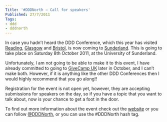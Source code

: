```yaml
---
Title: '#DDDNorth – Call for speakers'
Published: 27/7/2011
Tags:
- ddd
- dddnorth
---
```


In case you hadn’t heard the DDD Conference, which this year has visited [Reading](http://www.gep13.co.uk/blog/a-review-of-ddd9-by-a-ddd-virgin), [Glasgow](http://www.gep13.co.uk/blog/a-review-of-dddscot-by-a-dddscot-virgin) and [Bristol](http://www.gep13.co.uk/blog/a-review-of-dddsw-by-a-dddsw-virgin), is now coming to [Sunderland](http://www.developerdeveloperdeveloper.com/north/Default.aspx). This is going to take place on Saturday 8th October 2011, at the University of Sunderland.

Unfortunately, I am not going to be able to make it to this event, I have already committed to going to [GiveCamp UK](http://www.givecamp.org.uk/) later in October, and I can’t make both. However, if it is anything like the other DDD Conferences then I would highly recommend that you go along!!

Registration for the event is not open yet, however, they are accepting submissions for speakers on the day, so if you have a topic that you want to talk about, now is your chance to get a foot in the door.

To find out more information about the event check out the [website](http://www.developerdeveloperdeveloper.com/north/Default.aspx) or you can follow [@DDDNorth](http://twitter.com/dddnorth), or you can use the #DDDNorth hash tag.
